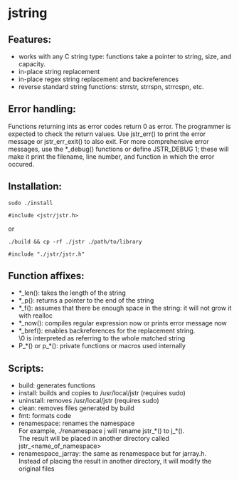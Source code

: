 # jstring

## Features:

- works with any C string type: functions take a pointer to string, size, and capacity.
- in-place string replacement
- in-place regex string replacement and backreferences
- reverse standard string functions: strrstr, strrspn, strrcspn, etc.

## Error handling: 
Functions returning ints as error codes return 0 as error. The programmer is expected to check the return values. Use jstr\_err\(\) to print the error message or jstr\_err\_exit() to also exit. For more comprehensive error messages, use the \*\_debug\(\) functions or define JSTR\_DEBUG 1; these will make it print the filename, line number, and function in which the error occured.

## Installation:

```
sudo ./install
```
```
#include <jstr/jstr.h>
```
or
```
./build && cp -rf ./jstr ./path/to/library
```
```
#include "./jstr/jstr.h"
```

## Function affixes: 

- \*\_len(): takes the length of the string
- \*\_p(): returns a pointer to the end of the string
- \*\_f(): assumes that there be enough space in the string: it will not grow it with realloc
- \*\_now(): compiles regular expression now or prints error message now
- \*\_bref(): enables backreferences for the replacement string.<br>
\\0 is interpreted as referring to the whole matched string
- P_\*() or p_\*(): private functions or macros used internally

## Scripts:

- build: generates functions
- install: builds and copies to /usr/local/jstr (requires sudo)
- uninstall: removes /usr/local/jstr (requires sudo)
- clean: removes files generated by build
- fmt: formats code
- renamespace: renames the namespace<br>
For example, ./renamespace j will rename jstr\_\*() to j\_\*().<br>
The result will be placed in another directory called jstr\_\<name\_of\_namespace\>
- renamespace\_jarray: the same as renamespace but for jarray.h.<br>
Instead of placing the result in another directory, it will modify the original files
